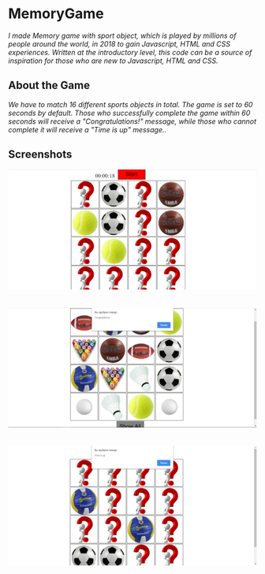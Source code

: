 # MemoryGame
*I made Memory game with sport object, which is played by millions of people around the world, in 2018 to gain Javascript, HTML and CSS experiences. Written at the introductory level, this code can be a source of inspiration for those who are new to Javascript, HTML and CSS.*

## About the Game
*We have to match 16 different sports objects in total. The game is set to 60 seconds by default. Those who successfully complete the game within 60 seconds will receive a "Congratulations!" message, while those who cannot complete it will receive a "Time is up" message..*

## Screenshots
![Screenshot_1](https://github.com/eroldmrclk/MemoryGame/blob/master/images/Screenshot_1.png)
<br>
<br>
<br>
![Screenshot_2](https://github.com/eroldmrclk/MemoryGame/blob/master/images/Screenshot_2.png)
<br>
<br>
<br>
![Screenshot_3](https://github.com/eroldmrclk/MemoryGame/blob/master/images/Screenshot_3.png)
